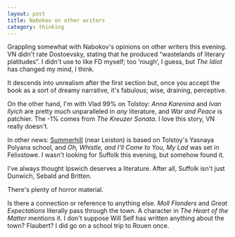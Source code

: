 ```yaml
---
layout: post
title: Nabokov on other writers
category: thinking
---
```


Grappling somewhat with Nabokov's opinions on other writers this evening. VN didn't rate Dostoevsky, stating that he produced “wastelands of literary platitudes”. I didn't use to like FD myself; too ‘rough’, I guess, but _The Idiot_ has changed my mind, I think.

It descends into unrealism after the first section but, once you accept the book as a sort of dreamy narrative, it's fabulous; wise, draining, perceptive.

On the other hand, I'm with Vlad 99% on Tolstoy: _Anna Karenina_ and _Ivan Ilyich_ are pretty much unparalleled in _any_ literature, and _War and Peace_ is patchier. The -1% comes from _The Kreuzer Sonata_. I love this story, VN really doesn't.

In other news: [Summerhill](http://en.wikipedia.org/wiki/Summerhill_School) (near Leiston) is based on Tolstoy's Yasnaya Polyana school, and _Oh, Whistle, and I'll Come to You, My Lad_ was set in Felixstowe. I wasn't looking for Suffolk this evening, but somehow found it.

I've always thought Ipswich deserves a literature. After all, Suffolk isn't just Dunwich, Sebald and Britten.

There's plenty of horror material.

Is there a connection or reference to anything else. _Moll Flanders_ and _Great Expectations_ literally pass through the town. A character in _The Heart of the Matter_ mentions it. I don't suppose Will Self has written anything about the town? Flaubert? I did go on a school trip to Rouen once.
